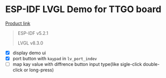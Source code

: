 # ESP-IDF LVGL Demo for TTGO board

[Product link](https://lilygo.cc/products/lilygo%C2%AE-ttgo-t-display-1-14-inch-lcd-esp32-control-board)

> ESP-IDF v5.2.1
> 
> LVGL v8.3.0

- [x]  display demo ui 
- [x]  port button with `kaypad` in `lv_port_indev`
- [ ]  map kay value with diffrence button input type(like sigle-click double-click or long-press)